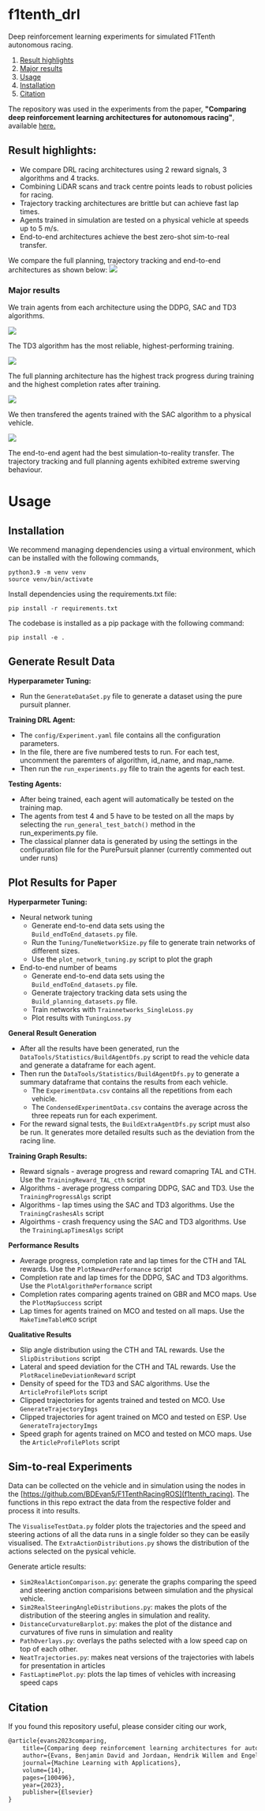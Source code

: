# f1tenth_drl

Deep reinforcement learning experiments for simulated F1Tenth autonomous racing.

1. [Result highlights](#highlights)
2. [Major results](#major-results)
3. [Usage](#usage)
4. [Installation](#installation)
5. [Citation](#citation)


The repository was used in the experiments from the paper, **"Comparing deep reinforcement learning architectures for autonomous racing"**, available [here.](https://www.sciencedirect.com/science/article/pii/S266682702300049X)

## Result highlights:
- We compare DRL racing architectures using 2 reward signals, 3 algorithms and 4 tracks.
- Combining LiDAR scans and track centre points leads to robust policies for racing.
- Trajectory tracking architectures are brittle but can achieve fast lap times.
- Agents trained in simulation are tested on a physical vehicle at speeds up to 5 m/s.
- End-to-end architectures achieve the best zero-shot sim-to-real transfer.

We compare the full planning, trajectory tracking and end-to-end architectures as shown below:
![](images/ArchitectureComparison.jpg)

### Major results

We train agents from each architecture using the DDPG, SAC and TD3 algorithms.

![](images/AlgorithmTraining.jpg)

The TD3 algorithm has the most reliable, highest-performing training.

![](images/ArchitectureResults.jpg)

The full planning architecture has the highest track progress during training and the highest completion rates after training.

![](images/Trajectories.jpg)


We then transfered the agents trained with the SAC algorithm to a physical vehicle. 
<!-- We tested the agents at single speeds and at variable speeds. -->

<!-- ![](images/Sim2Real.jpg) -->

![](images/RealTrajectories.jpg)

The end-to-end agent had the best simulation-to-reality transfer.
The trajectory tracking and full planning agents exhibited extreme swerving behaviour.

# Usage


## Installation

We recommend managing dependencies using a virtual environment, which can be installed with the following commands,
```
python3.9 -m venv venv
source venv/bin/activate
```

Install dependencies using the requirements.txt file:

```
pip install -r requirements.txt
```
The codebase is installed as a pip package with the following command:
```
pip install -e .
```


## Generate Result Data

**Hyperparameter Tuning:**
- Run the `GenerateDataSet.py` file to generate a dataset using the pure pursuit planner.

**Training DRL Agent:**
- The `config/Experiment.yaml` file contains all the configuration parameters.
- In the file, there are five numbered tests to run. For each test, uncomment the paremters of algorithm, id_name, and map_name.
- Then run the `run_experiments.py` file to train the agents for each test. 

**Testing Agents:**
- After being trained, each agent will automatically be tested on the training map.
- The agents from test 4 and 5 have to be tested on all the maps by selecting the `run_general_test_batch()` method in the run_experiments.py file.
- The classical planner data is generated by using the settings in the configuration file for the PurePursuit planner (currently commented out under runs)

## Plot Results for Paper

**Hyperparmeter Tuning:**

- Neural network tuning
    - Generate end-to-end data sets using the `Build_endToEnd_datasets.py` file.
    - Run the `Tuning/TuneNetworkSize.py` file to generate train networks of different sizes.
    -  Use the `plot_network_tuning.py` script to plot the graph 
- End-to-end number of beams
    - Generate end-to-end data sets using the `Build_endToEnd_datasets.py` file.
    - Generate trajectory tracking data sets using the `Build_planning_datasets.py` file.
    - Train networks with `Trainnetworks_SingleLoss.py`
    - Plot results with `TuningLoss.py`


**General Result Generation**
- After all the results have been generated, run the `DataTools/Statistics/BuildAgentDfs.py` script to read the vehicle data and generate a dataframe for each agent.
- Then run the `DataTools/Statistics/BuildAgentDfs.py` to generate a summary dataframe that contains the results from each vehicle.
    - The `ExperimentData.csv` contains all the repetitions from each vehicle.
    - The `CondensedExperimentData.csv` contains the average across the three repeats run for each experiment.
- For the reward signal tests, the `BuildExtraAgentDfs.py` script must also be run. It generates more detailed results such as the deviation from the racing line.


**Training Graph Results:**
- Reward signals - average progress and reward comapring TAL and CTH. Use the `TrainingReward_TAL_cth` script
- Algorithms - average progress comparing DDPG, SAC and TD3. Use the `TrainingProgressAlgs` script
- Algorithms - lap times using the SAC and TD3 algorithms. Use the `TrainingCrashesAls` script
- Algoirthms - crash frequency using the SAC and TD3 algorithms. Use the `TrainingLapTimesAlgs` script

**Performance Results** 
- Average progress, completion rate and lap times for the CTH and TAL rewards. Use the `PlotRewardPerformance` script
- Completion rate and lap times for the DDPG, SAC and TD3 algorithms. Use the `PlotAlgorithmPerformance` script
- Completion rates comparing agents trained on GBR and MCO maps. Use the `PlotMapSuccess` script
- Lap times for agents trained on MCO and tested on all maps. Use the `MakeTimeTableMCO` script


**Qualitative Results**
- Slip angle distribution using the CTH and TAL rewards. Use the `SlipDistributions` script
- Lateral and speed deviation for the CTH and TAL rewards. Use the `PlotRacelineDeviationReward` script
- Density of speed for the TD3 and SAC algorithms. Use the `ArticleProfilePlots` script
- Clipped trajectories for agents trained and tested on MCO. Use `GenerateTrajectoryImgs`
- Clipped trajectories for agent trained on MCO and tested on ESP. Use `GenerateTrajectoryImgs`
- Speed graph for agents trained on MCO and tested on MCO maps. Use the `ArticleProfilePlots` script


## Sim-to-real Experiments

Data can be collected on the vehicle and in simulation using the nodes in the [https://github.com/BDEvan5/F1TenthRacingROS](f1tenth_racing).
The functions in this repo extract the data from the respective folder and process it into results.

The `VisualiseTestData.py` folder plots the trajectories and the speed and steering actions of all the data runs in a single folder so they can be easily visualised.
The `ExtraActionDistributions.py` shows the distribution of the actions selected on the pysical vehicle.

Generate article results:
- `Sim2RealActionComparison.py`: generate the graphs comparing the speed and steering anction comparisions between simulation and the physical vehicle.
- `Sim2RealSteeringAngleDistributions.py`: makes the plots of the distribution of the steering angles in simulation and reality.
- `DistanceCurvatureBarplot.py`: makes the plot of the distance and curvatures of five runs in simulation and reality
- `PathOverlays.py`: overlays the paths selected with a low speed cap on top of each other.
- `NeatTrajectories.py`: makes neat versions of the trajectories with labels for presentation in articles
- `FastLaptimePlot.py`: plots the lap times of vehicles with increasing speed caps


## Citation

If you found this repository useful, please consider citing our work,
```latex
@article{evans2023comparing,
    title={Comparing deep reinforcement learning architectures for autonomous racing},
    author={Evans, Benjamin David and Jordaan, Hendrik Willem and Engelbrecht, Herman Arnold},
    journal={Machine Learning with Applications},
    volume={14},
    pages={100496},
    year={2023},
    publisher={Elsevier}
}
```



